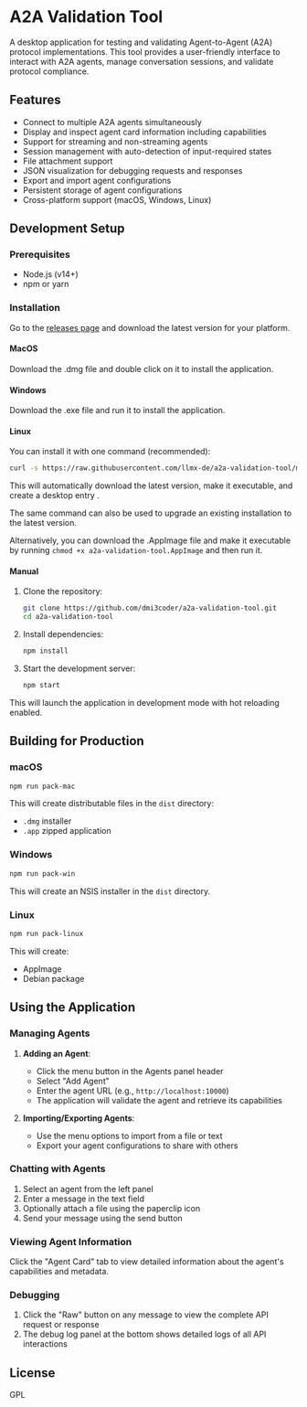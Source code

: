 # A2A Validation Tool

A desktop application for testing and validating Agent-to-Agent (A2A) protocol implementations. This tool provides a user-friendly interface to interact with A2A agents, manage conversation sessions, and validate protocol compliance.

## Features

- Connect to multiple A2A agents simultaneously
- Display and inspect agent card information including capabilities
- Support for streaming and non-streaming agents
- Session management with auto-detection of input-required states
- File attachment support
- JSON visualization for debugging requests and responses
- Export and import agent configurations
- Persistent storage of agent configurations
- Cross-platform support (macOS, Windows, Linux)

## Development Setup

### Prerequisites

- Node.js (v14+)
- npm or yarn

### Installation

Go to the [releases page](https://github.com/llmx-de/a2a-validation-tool/releases/latest) and download the latest version for your platform.

#### MacOS
Download the .dmg file and double click on it to install the application.

#### Windows

Download the .exe file and run it to install the application.

#### Linux

You can install it with one command (recommended):

```bash
curl -s https://raw.githubusercontent.com/llmx-de/a2a-validation-tool/main/scripts/install.sh | bash
```

This will automatically download the latest version, make it executable, and create a desktop entry
.

The same command can also be used to upgrade an existing installation to the latest version.

Alternatively, you can download the .AppImage file and make it executable by running `chmod +x a2a-validation-tool.AppImage` and then run it.



#### Manual

1. Clone the repository:
   ```bash
   git clone https://github.com/dmi3coder/a2a-validation-tool.git
   cd a2a-validation-tool
   ```

2. Install dependencies:
   ```bash
   npm install
   ```

3. Start the development server:
   ```bash
   npm start
   ```
This will launch the application in development mode with hot reloading enabled.

## Building for Production

### macOS

```bash
npm run pack-mac
```

This will create distributable files in the `dist` directory:
- `.dmg` installer
- `.app` zipped application

### Windows

```bash
npm run pack-win
```

This will create an NSIS installer in the `dist` directory.

### Linux

```bash
npm run pack-linux
```

This will create:
- AppImage
- Debian package

## Using the Application

### Managing Agents

1. **Adding an Agent**:
   - Click the menu button in the Agents panel header
   - Select "Add Agent"
   - Enter the agent URL (e.g., `http://localhost:10000`)
   - The application will validate the agent and retrieve its capabilities

2. **Importing/Exporting Agents**:
   - Use the menu options to import from a file or text
   - Export your agent configurations to share with others

### Chatting with Agents

1. Select an agent from the left panel
2. Enter a message in the text field
3. Optionally attach a file using the paperclip icon
4. Send your message using the send button

### Viewing Agent Information

Click the "Agent Card" tab to view detailed information about the agent's capabilities and metadata.

### Debugging

1. Click the "Raw" button on any message to view the complete API request or response
2. The debug log panel at the bottom shows detailed logs of all API interactions

## License

GPL


